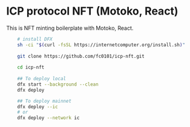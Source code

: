 # ICP protocol NFT (Motoko, React)

This is NFT minting boilerplate with Motoko, React.

```bash
    # install DFX
    sh -ci "$(curl -fsSL https://internetcomputer.org/install.sh)"
    
    git clone https://github.com/fc0101/icp-nft.git
    
    cd icp-nft
    
    ## To deploy local
    dfx start --background --clean
    dfx deploy

    ## To deploy mainnet
    dfx deploy --ic
    # or
    dfx deploy --network ic
```
